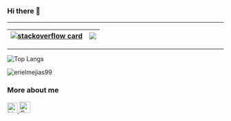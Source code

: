 ### Hi there 👋

---

|[![stackoverflow card](https://readme-components.vercel.app/api?component=stackoverflow&stackoverflowid=10601367)](https://stackoverflow.com/users/10601367/eriel-mejias) |<img src="https://github-readme-streak-stats.herokuapp.com/?&user=erielmejias99"/>|
|---|---|
 
 ---
 
<!--
![Anurag's github stats](https://github-readme-stats.vercel.app/api?username=erielmejias99&show_icons=true&count_private=true&hide=stars,issues,contribs)
-->

![Top Langs](https://github-readme-stats.vercel.app/api/top-langs/?username=erielmejias99&layout=compact&langs_count=6)

<img src="https://github-profile-trophy.vercel.app/?username=erielmejias99&column=1" alt="erielmejias99" />

### More about me
<a href="https://www.linkedin.com/in/erielmejias99/" target="_blank">
  <img alt="Linkedin" width="24px" src="https://github.com/erielmejias99/erielmejias99/blob/master/asset/Linkedin.svg" />
</a>

<!--
<a href="https://twitter.com/<username>" target="_blank">
  <img align="left" alt="Linkedin" width="24px" src="https://github.com/erielmejias99/erielmejias99/blob/master/assets/Twitter.svg" />
</a>
-->
<a href="mailto:erielmejias99@gmail.com" target="_blank">
  <img alt="Gmail" width="26px" src="https://github.com/erielmejias99/erielmejias99/blob/master/asset/Gmail.svg" />
</a>
